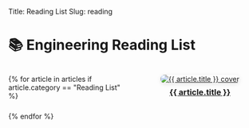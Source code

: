 Title: Reading List
Slug: reading

# 📚 Engineering Reading List

<style>
.book-grid {
  display: grid;
  grid-template-columns: repeat(auto-fit, minmax(160px, 1fr));
  gap: 1.5rem;
  margin-top: 2rem;
}
.book-item {
  text-align: center;
}
.book-item img {
  max-width: 100%;
  height: auto;
  border-radius: 0.5rem;
  box-shadow: 0 2px 8px rgba(0,0,0,0.1);
  transition: transform 0.2s ease;
}
.book-item img:hover {
  transform: scale(1.05);
}
.book-title {
  margin-top: 0.5rem;
  font-weight: bold;
  font-size: 1rem;
}
</style>

<div class="book-grid">
{% for article in articles if article.category == "Reading List" %}
  <div class="book-item">
    <a href="{{ SITEURL }}/{{ article.url }}">
      <img src="{{ SITEURL }}/{{ article.metadata.Book_Cover }}" alt="{{ article.title }} cover">
      <div class="book-title">{{ article.title }}</div>
    </a>
  </div>
{% endfor %}
</div>
